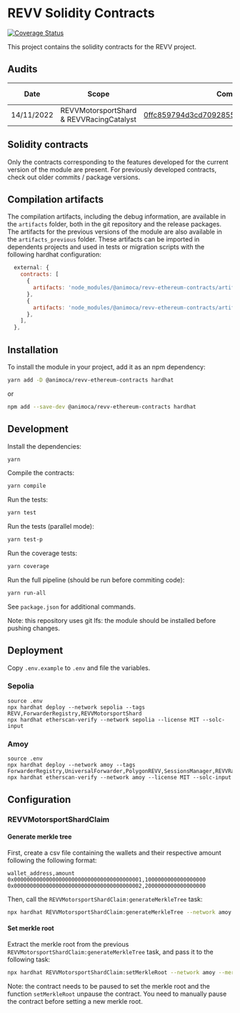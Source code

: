 # REVV Solidity Contracts

[![Coverage Status](https://codecov.io/gh/animoca/revv-ethereum-contracts/graph/badge.svg)](https://codecov.io/gh/animoca/revv-ethereum-contracts)

This project contains the solidity contracts for the REVV project.

## Audits

| Date       | Scope                                    | Commit                                                                                                                                       | Package version                                                                 | Auditor                                | Report                                                                                                                      |
| ---------- | ---------------------------------------- | -------------------------------------------------------------------------------------------------------------------------------------------- | ------------------------------------------------------------------------------- | -------------------------------------- | --------------------------------------------------------------------------------------------------------------------------- |
| 14/11/2022 | REVVMotorsportShard & REVVRacingCatalyst | [0ffc859794d3cd70928559fa03e48aeea8d7c36b](https://github.com/animoca/revv-ethereum-contracts/tree/0ffc859794d3cd70928559fa03e48aeea8d7c36b) | [6.0.0](https://www.npmjs.com/package/@animoca/revv-ethereum-contracts/v/6.0.0) | [Halborn](https://https://halborn.com) | [link](/audit/Animoca_SHRD_CATA_ERC20_Tokens_Polygon_ERC20_Bridging_Smart_Contract_Security_Audit_Report_Halborn_Final.pdf) |

## Solidity contracts

Only the contracts corresponding to the features developed for the current version of the module are present. For previously developed contracts, check out older commits / package versions.

## Compilation artifacts

The compilation artifacts, including the debug information, are available in the `artifacts` folder, both in the git repository and the release packages. The artifacts for the previous versions of the module are also available in the `artifacts_previous` folder. These artifacts can be imported in dependents projects and used in tests or migration scripts with the following hardhat configuration:

```javascript
  external: {
    contracts: [
      {
        artifacts: 'node_modules/@animoca/revv-ethereum-contracts/artifacts',
      },
      {
        artifacts: 'node_modules/@animoca/revv-ethereum-contracts/artifacts_previous',
      },
    ],
  },
```

## Installation

To install the module in your project, add it as an npm dependency:

```bash
yarn add -D @animoca/revv-ethereum-contracts hardhat
```

or

```bash
npm add --save-dev @animoca/revv-ethereum-contracts hardhat
```

## Development

Install the dependencies:

```bash
yarn
```

Compile the contracts:

```bash
yarn compile
```

Run the tests:

```bash
yarn test
```

Run the tests (parallel mode):

```bash
yarn test-p
```

Run the coverage tests:

```bash
yarn coverage
```

Run the full pipeline (should be run before commiting code):

```bash
yarn run-all
```

See `package.json` for additional commands.

Note: this repository uses git lfs: the module should be installed before pushing changes.

## Deployment

Copy `.env.example` to `.env` and file the variables.

### Sepolia

```
source .env
npx hardhat deploy --network sepolia --tags REVV,ForwarderRegistry,REVVMotorsportShard
npx hardhat etherscan-verify --network sepolia --license MIT --solc-input
```

### Amoy

```
source .env
npx hardhat deploy --network amoy --tags ForwarderRegistry,UniversalForwarder,PolygonREVV,SessionsManager,REVVRacingNFT,PolygonREVVMotorsportShard,REVVMotorsportShardClaim
npx hardhat etherscan-verify --network amoy --license MIT --solc-input
```

## Configuration

### REVVMotorsportShardClaim

#### Generate merkle tree

First, create a csv file containing the wallets and their respective amount following the following format:

```csv
wallet_address,amount
0x0000000000000000000000000000000000000001,1000000000000000000
0x0000000000000000000000000000000000000002,2000000000000000000
```

Then, call the `REVVMotorsportShardClaim:generateMerkleTree` task:

```bash
npx hardhat REVVMotorsportShardClaim:generateMerkleTree --network amoy --file FILE_PATH
```

#### Set merkle root

Extract the merkle root from the previous `REVVMotorsportShardClaim:generateMerkleTree` task, and pass it to the following task:

```bash
npx hardhat REVVMotorsportShardClaim:setMerkleRoot --network amoy --merkle-root MERKLE_ROOT
```

Note: the contract needs to be paused to set the merkle root and the function `setMerkleRoot` unpause the contract. You need to manually pause the contract before setting a new merkle root.

